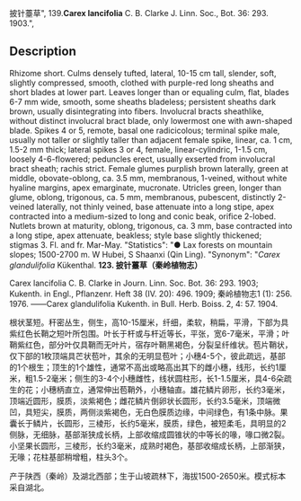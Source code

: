 披针薹草",
139.**Carex lancifolia** C. B. Clarke J. Linn. Soc., Bot. 36: 293. 1903.",

## Description
Rhizome short. Culms densely tufted, lateral, 10-15 cm tall, slender, soft, slightly compressed, smooth, clothed with purple-red long sheaths and short blades at lower part. Leaves longer than or equaling culm, flat, blades 6-7 mm wide, smooth, some sheaths bladeless; persistent sheaths dark brown, usually disintegrating into fibers. Involucral bracts sheathlike, without distinct involucral bract blade, only lowermost one with awn-shaped blade. Spikes 4 or 5, remote, basal one radicicolous; terminal spike male, usually not taller or slightly taller than adjacent female spike, linear, ca. 1 cm, 1.5-2 mm thick; lateral spikes 3 or 4, female, linear-cylindric, 1-1.5 cm, loosely 4-6-flowered; peduncles erect, usually exserted from involucral bract sheath; rachis strict. Female glumes purplish brown laterally, green at middle, obovate-oblong, ca. 3.5 mm, membranous, 1-veined, without white hyaline margins, apex emarginate, mucronate. Utricles green, longer than glume, oblong, trigonous, ca. 5 mm, membranous, pubescent, distinctly 2-veined laterally, not thinly veined, base attenuate into a long stipe, apex contracted into a medium-sized to long and conic beak, orifice 2-lobed. Nutlets brown at maturity, oblong, trigonous, ca. 3 mm, base contracted into a long stipe, apex attenuate, beakless; style base slightly thickened; stigmas 3. Fl. and fr. Mar-May.
  "Statistics": "● Lax forests on mountain slopes; 1500-2700 m. W Hubei, S Shaanxi (Qin Ling).
  "Synonym": "*Carex glandulifolia* Kükenthal.
**123. 披针薹草（秦岭植物志）**

Carex lancifolia C. B. Clarke in Journ. Linn. Soc. Bot. 36: 293. 1903; Kukenth. in Engl., Pflanzenr. Heft 38 (IV. 20): 496. 1909; 秦岭植物志1 (1): 256. 1976. ——Carex glandulifolia Kukenth. in Bull. Herb. Boiss. 2, 4: 57. 1904.

根状茎短。秆密丛生，侧生，高10-15厘米，纤细，柔软，稍扁，平滑，下部为具紫红色长鞘之短叶所包围。叶长于杆或与杆近等长，平张，宽6-7毫米，平滑；叶鞘紫红色，部分叶仅具鞘而无叶片，宿存叶鞘黑褐色，分裂呈纤维状。苞片鞘状，仅下部的1枚顶端具芒状苞叶，其余的无明显苞叶；小穗4-5个，彼此疏远，基部的1个根生；顶生的1个雄性，通常不高出或略高出其下的雌小穗，线形，长约1厘米，粗1.5-2毫米；侧生的3-4个小穗雌性，线状圆柱形，长1-1.5厘米，具4-6朵疏生的花；小穗柄直立，通常伸出苞鞘外，小穗轴直。雄花鳞片卵形，长约3毫米，顶端近圆形，膜质，淡紫褐色；雌花鳞片倒卵状长圆形，长约3.5毫米，顶端微凹，具短尖，膜质，两侧淡紫褐色，无白色膜质边缘，中间绿色，有1条中脉。果囊长于鳞片，长圆形，三棱形，长约5毫米，膜质，绿色，被短柔毛，具明显的2侧脉，无细脉，基部渐狭成长柄，上部收缩成圆锥状的中等长的喙，喙口微2裂。小坚果长圆形，三棱形，长约3毫米，成熟时褐色，基部收缩成长柄，上部渐狭，无喙；花柱基部稍增粗，柱头3个。

产于陕西（秦岭）及湖北西部；生于山坡疏林下，海拔1500-2650米。模式标本采自湖北。
